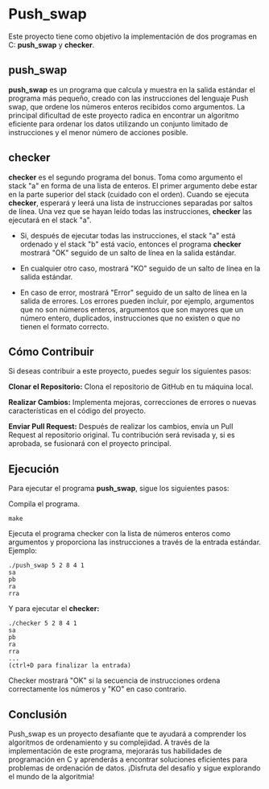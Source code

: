 # **Push_swap**

Este proyecto tiene como objetivo la implementación de dos programas en C: **push_swap** y **checker**.

## **push_swap**

**push_swap** es un programa que calcula y muestra en la salida estándar el programa más pequeño, creado con las instrucciones del lenguaje Push swap, que ordene los números enteros recibidos como argumentos. La principal dificultad de este proyecto radica en encontrar un algoritmo eficiente para ordenar los datos utilizando un conjunto limitado de instrucciones y el menor número de acciones posible.

## **checker**

**checker** es el segundo programa del bonus. Toma como argumento el stack "a" en forma de una lista de enteros. El primer argumento debe estar en la parte superior del stack (cuidado con el orden). Cuando se ejecuta **checker**, esperará y leerá una lista de instrucciones separadas por saltos de línea. Una vez que se hayan leído todas las instrucciones, **checker** las ejecutará en el stack "a".

- Si, después de ejecutar todas las instrucciones, el stack "a" está ordenado y el stack "b" está vacío, entonces el programa **checker** mostrará "OK" seguido de un salto de línea en la salida estándar.

- En cualquier otro caso, mostrará "KO" seguido de un salto de línea en la salida estándar.

- En caso de error, mostrará "Error" seguido de un salto de línea en la salida de errores. Los errores pueden incluir, por ejemplo, argumentos que no son números enteros, argumentos que son mayores que un número entero, duplicados, instrucciones que no existen o que no tienen el formato correcto.

## **Cómo Contribuir**

Si deseas contribuir a este proyecto, puedes seguir los siguientes pasos:

**Clonar el Repositorio:** Clona el repositorio de GitHub en tu máquina local.

**Realizar Cambios:** Implementa mejoras, correcciones de errores o nuevas características en el código del proyecto.

**Enviar Pull Request:** Después de realizar los cambios, envía un Pull Request al repositorio original. Tu contribución será revisada y, si es aprobada, se fusionará con el proyecto principal.

## **Ejecución**

Para ejecutar el programa **push_swap**, sigue los siguientes pasos:

Compila el programa.

	make

Ejecuta el programa checker con la lista de números enteros como argumentos y proporciona las instrucciones a través de la entrada estándar. Ejemplo:

	./push_swap 5 2 8 4 1
	sa
	pb
	ra
	rra

Y para ejecutar el **checker:**

	./checker 5 2 8 4 1
	sa
	pb
	ra
	rra
	...
	(ctrl+D para finalizar la entrada)

Checker mostrará "OK" si la secuencia de instrucciones ordena correctamente los números y "KO" en caso contrario.

## **Conclusión**

Push_swap es un proyecto desafiante que te ayudará a comprender los algoritmos de ordenamiento y su complejidad. A través de la implementación de este programa, mejorarás tus habilidades de programación en C y aprenderás a encontrar soluciones eficientes para problemas de ordenación de datos. ¡Disfruta del desafío y sigue explorando el mundo de la algoritmia!